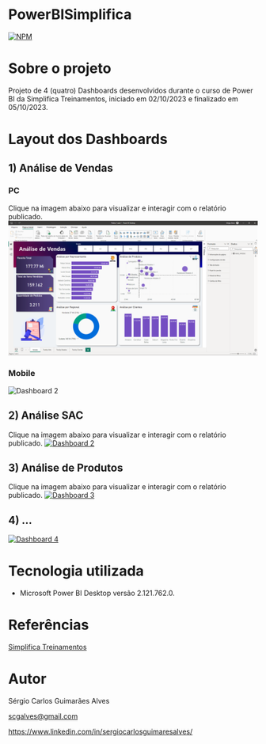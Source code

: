 # PowerBISimplifica
[![NPM](https://img.shields.io/npm/l/react)](https://github.com/scgalves/PowerBISimplifica/blob/main/LICENSE)

# Sobre o projeto
Projeto de 4 (quatro) Dashboards desenvolvidos durante o curso de Power BI da Simplifica Treinamentos, iniciado em 02/10/2023 e finalizado em 05/10/2023.

# Layout dos Dashboards
## 1) Análise de Vendas
### PC
Clique na imagem abaixo para visualizar e interagir com o relatório publicado.
[![Dashboard 1](https://github.com/scgalves/PowerBISimplifica/blob/main/img/pratica-1-1.png)](https://app.powerbi.com/view?r=eyJrIjoiZDFiODE0MGQtN2VlOS00ZTQwLTgyNmMtMDU2MWM4OWY4ODJiIiwidCI6Ijc2MmY1YTRjLTE3NzgtNDNiZC1iOGU3LTJjYzIyNGY4NzBhZiJ9)
### Mobile
![Dashboard 2](https://github.com/scgalves/PowerBISimplifica/blob/main/img/pratica/pratica-1-2.png)
## 2) Análise SAC
Clique na imagem abaixo para visualizar e interagir com o relatório publicado.
[![Dashboard 2](https://github.com/scgalves/PowerBISimplifica/blob/main/img/pratica/pratica-2.png)](https://app.powerbi.com/view?r=eyJrIjoiNDNlMWFiZjQtYWFmZS00MGQyLTljMmQtYzRjYzYyOGM3NDAzIiwidCI6Ijc2MmY1YTRjLTE3NzgtNDNiZC1iOGU3LTJjYzIyNGY4NzBhZiJ9)
## 3) Análise de Produtos
Clique na imagem abaixo para visualizar e interagir com o relatório publicado.
[![Dashboard 3](https://github.com/scgalves/PowerBISimplifica/blob/main/img/pratica/pratica-3.png)](...)
## 4) ...
[![Dashboard 4](https://github.com/scgalves/PowerBISimplifica/blob/main/img/pratica/pratica-4.png)](...)

# Tecnologia utilizada
- Microsoft Power BI Desktop versão 2.121.762.0.

# Referências
[Simplifica Treinamentos](https://simplificatreinamentos.com.br)

# Autor
Sérgio Carlos Guimarães Alves

scgalves@gmail.com

https://www.linkedin.com/in/sergiocarlosguimaresalves/
